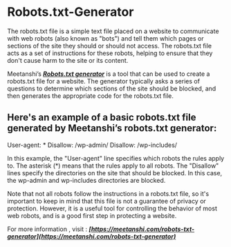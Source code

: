 # Robots.txt-Generator
The robots.txt file is a simple text file placed on a website to communicate with web robots (also known as "bots") and tell them which pages or sections of the site they should or should not access. The robots.txt file acts as a set of instructions for these robots, helping to ensure that they don't cause harm to the site or its content.


Meetanshi’s  ***[Robots.txt generator](https://meetanshi.com/robots-txt-generator)*** is a tool that can be used to create a robots.txt file for a website. The generator typically asks a series of questions to determine which sections of the site should be blocked, and then generates the appropriate code for the robots.txt file.

## Here's an example of a basic robots.txt file generated by Meetanshi’s robots.txt generator:

User-agent: *
Disallow: /wp-admin/
Disallow: /wp-includes/

In this example, the "User-agent" line specifies which robots the rules apply to. The asterisk (*) means that the rules apply to all robots. The "Disallow" lines specify the directories on the site that should be blocked. In this case, the wp-admin and wp-includes directories are blocked.

Note that not all robots follow the instructions in a robots.txt file, so it's important to keep in mind that this file is not a guarantee of privacy or protection. However, it is a useful tool for controlling the behavior of most web robots, and is a good first step in protecting a website.

For more information , visit : ***[https://meetanshi.com/robots-txt-generator](https://meetanshi.com/robots-txt-generator)***
